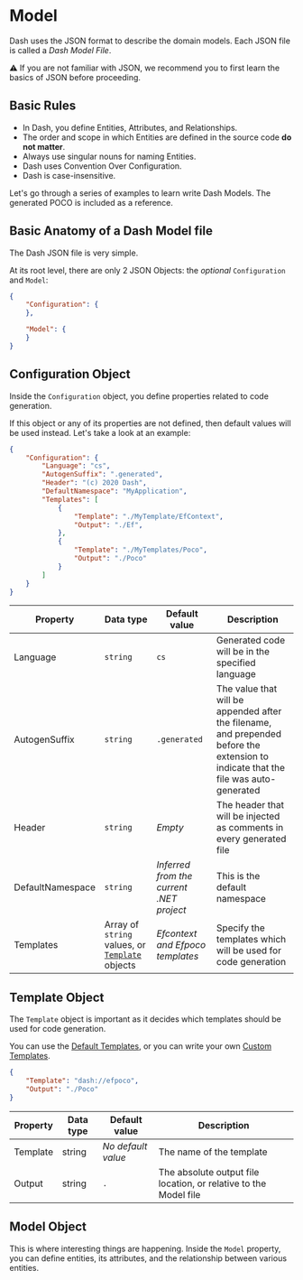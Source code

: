 # Model
Dash uses the JSON format to describe the domain models. Each JSON file is called a _Dash Model File_.

⚠️ If you are not familiar with JSON, we recommend you to first learn the basics of JSON before proceeding.

## Basic Rules
- In Dash, you define Entities, Attributes, and Relationships.
- The order and scope in which Entities are defined in the source code **do not matter**.
- Always use singular nouns for naming Entities.
- Dash uses Convention Over Configuration.
- Dash is case-insensitive.

Let's go through a series of examples to learn write Dash Models.
The generated POCO is included as a reference.

## Basic Anatomy of a Dash Model file
The Dash JSON file is very simple.

At its root level, there are only 2 JSON Objects: the _optional_ `Configuration` and `Model`:

~~~ JSON
{
    "Configuration": {
    },

    "Model": {
    }
}
~~~

## Configuration Object
Inside the `Configuration` object, you define properties related to code generation.

If this object or any of its properties are not defined, then default values will be used instead. Let's take a look at an example:

~~~ JSON
{
    "Configuration": {
        "Language": "cs",
        "AutogenSuffix": ".generated",
        "Header": "(c) 2020 Dash",
        "DefaultNamespace": "MyApplication",
        "Templates": [
            {
                "Template": "./MyTemplate/EfContext",
                "Output": "./Ef",
            },
            {
                "Template": "./MyTemplates/Poco",
                "Output": "./Poco"
            }
        ]
    }
}
~~~

| Property         | Data type                     | Default value | Description                                      |
|------------------|-------------------------------|---------------|--------------------------------------------------|
| Language         | `string`                      | `cs`          | Generated code will be in the specified language |
| AutogenSuffix    | `string`                      | `.generated`  | The value that will be appended after the filename, and prepended before the extension to indicate that the file was auto-generated |
| Header           | `string`                      | _Empty_       | The header that will be injected as comments in every generated file |
| DefaultNamespace | `string`                      | _Inferred from the current .NET project_ | This is the default namespace |
| Templates        | Array of `string` values, or [`Template`](#Template-Object) objects | _Efcontext and Efpoco templates_ | Specify the templates which will be used for code generation |

## Template Object
The `Template` object is important as it decides which templates should be used for code generation.

You can use the [Default Templates](./templates.md#default-templates), or you can write your own [Custom Templates](./templates.md#custom-templates).

~~~ JSON
{
    "Template": "dash://efpoco",
    "Output": "./Poco"
}
~~~
| Property | Data type       | Default value       | Description              |
|----------|-----------------|---------------------|--------------------------|
| Template | string          | _No default value_  | The name of the template |
| Output   | string          | `.`                 | The absolute output file location, or relative to the Model file |

## Model Object
This is where interesting things are happening. Inside the `Model` property, you can define entities, its attributes, and the relationship between various entities.